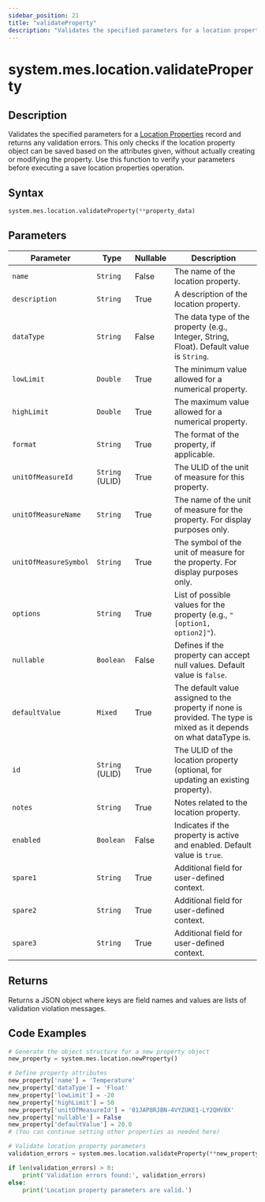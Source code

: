 ```yaml
---
sidebar_position: 21
title: "validateProperty"
description: "Validates the specified parameters for a location property and returns any validation errors."
---
```


# system.mes.location.validateProperty

## Description

Validates the specified parameters for a [Location Properties](../../data-model/location-model/location-property) record and returns any validation errors.
This only checks if the location property object can be saved based on the attributes given, without actually creating or modifying the property. Use this function to verify your parameters before executing a save location properties operation.

## Syntax

```python
system.mes.location.validateProperty(**property_data)
```

## Parameters

| Parameter             | Type            | Nullable | Description                                                                                                          |
|-----------------------|-----------------|----------|----------------------------------------------------------------------------------------------------------------------|
| `name`                | `String`        | False    | The name of the location property.                                                                                   |
| `description`         | `String`        | True     | A description of the location property.                                                                              |
| `dataType`            | `String`        | False    | The data type of the property (e.g., Integer, String, Float). Default value is `String`.                             |
| `lowLimit`            | `Double`        | True     | The minimum value allowed for a numerical property.                                                                  |
| `highLimit`           | `Double`        | True     | The maximum value allowed for a numerical property.                                                                  |
| `format`              | `String`        | True     | The format of the property, if applicable.                                                                           |
| `unitOfMeasureId`     | `String` (ULID) | True     | The ULID of the unit of measure for this property.                                                                   |
| `unitOfMeasureName`   | `String`        | True     | The name of the unit of measure for the property. For display purposes only.                                         |
| `unitOfMeasureSymbol` | `String`        | True     | The symbol of the unit of measure for the property. For display purposes only.                                       |
| `options`             | `String`        | True     | List of possible values for the property (e.g., `"[option1, option2]"`).                                             |
| `nullable`            | `Boolean`       | False    | Defines if the property can accept null values. Default value is `false`.                                            |
| `defaultValue`        | `Mixed`         | True     | The default value assigned to the property if none is provided. The type is mixed as it depends on what dataType is. |
| `id`                  | `String` (ULID) | True     | The ULID of the location property (optional, for updating an existing property).                                     |
| `notes`               | `String`        | True     | Notes related to the location property.                                                                              |
| `enabled`             | `Boolean`       | False    | Indicates if the property is active and enabled. Default value is `true`.                                            |
| `spare1`              | `String`        | True     | Additional field for user-defined context.                                                                           |
| `spare2`              | `String`        | True     | Additional field for user-defined context.                                                                           |
| `spare3`              | `String`        | True     | Additional field for user-defined context.                                                                           |

## Returns

Returns a JSON object where keys are field names and values are lists of validation violation messages.

## Code Examples

```python
# Generate the object structure for a new property object
new_property = system.mes.location.newProperty()

# Define property attributes
new_property['name'] = 'Temperature'
new_property['dataType'] = 'Float'
new_property['lowLimit'] = -20
new_property['highLimit'] = 50
new_property['unitOfMeasureId'] = '01JAP8RJBN-4VYZUKE1-LY2QHV8X'
new_property['nullable'] = False
new_property['defaultValue'] = 20.0
# (You can continue setting other properties as needed here)

# Validate location property parameters
validation_errors = system.mes.location.validateProperty(**new_property)

if len(validation_errors) > 0:
    print('Validation errors found:', validation_errors)
else:
    print('Location property parameters are valid.')
```
